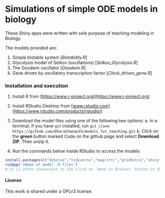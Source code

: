# Simulations of simple ODE models in biology

These Shiny apps were written with sole purpose of teaching modeling in Biology. 

The models provided are:

1. Simple bistable system [*Bistability.R*]
2. Glycolysis model of Selkov (oscillations) [*Selkov_Glycolysis.R*]
3. The Goodwin oscillator [*Goodwin.R*]
4. Gene driven by oscillatory transcription factor [*Clock_driven_gene.R*]

### Installation and execution

1. Install R from [https://www.r-project.org](https://www.r-project.org)

2. Install RStudio Desktop from [www.rstudio.com](https://www.rstudio.com/products/rstudio/)

3. Download the model files using one of the following two options:
    a. In a terminal, if you have ``git`` installed, run
       ``git clone https://github.com/bharathananth/models_for_teaching.git``
    b. Click on the **green** button marked Code on the github page and select **Download ZIP**. Then unzip it.
    
4. Run the commands below inside RStudio to access the models
```r
install.packages(c("deSolve","tidyverse","magrittr","gridExtra","shiny"))
runApp('<Name of model .R file>')
# It is often convenient to the click on 'Open in Browser' button in the new window to view the app in your browser.
```

#### License
This work is shared under a GPLv3 license.
